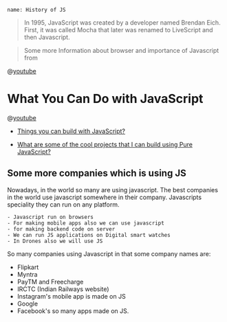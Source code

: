 ```ngMeta
name: History of JS
```


> In 1995, JavaScript was created by a developer named Brendan Eich. First, it was called Mocha that later was renamed to LiveScript and then Javascript. 

> Some more Information about browser and importance of Javascript from 

@[youtube](https://youtu.be/9WfPJKiKs_I?t=679)

# What You Can Do with JavaScript

@[youtube](https://www.youtube.com/watch?v=VePxnvFBZAs)

- [Things you can build with JavaScript?](https://intersog.com/blog/cool-stuff-you-can-build-with-javascript/)

- [What are some of the cool projects that I can build using Pure JavaScript?](https://www.quora.com/What-are-some-cool-things-to-build-with-Javascript-that-look-good-in-a-portfolio)

## Some more companies which is using JS

Nowadays, in the world so many are using javascript. The best companies in the world use javascript somewhere in their company. Javascripts speciality they can run on any platform.

    - Javascript run on browsers
    - For making mobile apps also we can use javascript
    - for making backend code on server
    - We can run JS applications on Digital smart watches
    - In Drones also we will use JS


So many companies using Javascript in that some company names are:

- Flipkart
- Myntra
- PayTM and Freecharge
- IRCTC (Indian Railways website)
- Instagram's mobile app is made on JS
- Google
- Facebook's so many apps made on JS.




